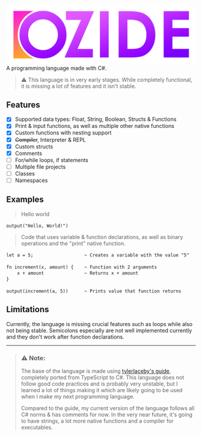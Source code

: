 ![alt text][logo] 
A programming language made with C#.

> ⚠️ This language is in very early stages. While completely functional, it is missing a lot of features and it isn't stable.
## Features
- [x] Supported data types: Float, String, Boolean, Structs & Functions
- [x] Print & input functions, as well as multiple other native functions
- [x] Custom functions with nesting support
- [x] ~~Compiler~~, Interpreter & REPL
- [x] Custom structs
- [x] Comments
- [ ] For/while loops, if statements
- [ ] Multiple file projects
- [ ] Classes
- [ ] Namespaces

## Examples
> Hello world
```
output("Hello, World!")
```
> Code that uses variable & function declarations, as well as binary operations and the "print" native function.
```
let a = 5;                   ~ Creates a variable with the value "5"

fn increment(x, amount) {    ~ Function with 2 arguments
    x + amount               ~ Returns x + amount
}

output(increment(a, 5))      ~ Prints value that function returns
```

## Limitations
Currently, the language is missing crucial features such as loops while also not being stable. Semicolons especially are not well implemented currently and they don't work after function declarations.

___
> ### ⚠️ Note:
> The base of the language is made using [tylerlaceby's guide](https://www.youtube.com/playlist?list=PL_2VhOvlMk4UHGqYCLWc6GO8FaPl8fQTh), completely ported from TypeScript to C#. This language does not follow good code practices and is probably very unstable, but I learned a lot of things making it which are likely going to be used when I make my next programming language.
> 
> Compared to the guide, my current version of the language follows all C# norms & has comments for now. In the very near future, it's going to have strings, a lot more native functions and a compiler for executables.

[logo]: Icons/iozide_full.png "IOzide"
